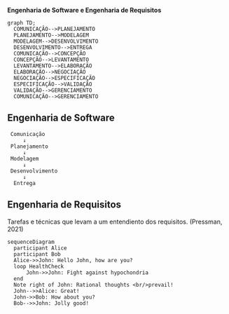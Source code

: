 **Engenharia de Software e Engenharia de Requisitos**
  ```mermaid
  graph TD;
    COMUNICAÇÃO-->PLANEJAMENTO
    PLANEJAMENTO-->MODELAGEM
    MODELAGEM-->DESENVOLVIMENTO
    DESENVOLVIMENTO-->ENTREGA
    COMUNICAÇÃO-->CONCEPÇÃO
    CONCEPÇÃO-->LEVANTAMENTO
    LEVANTAMENTO-->ELABORAÇÃO
    ELABORAÇÃO-->NEGOCIAÇÃO
    NEGOCIAÇÃO-->ESPECIFICAÇÃO
    ESPECIFICAÇÃO-->VALIDAÇÃO
    VALIDAÇÃO-->GERENCIAMENTO
    COMUNICAÇÃO-->GERENCIAMENTO
  ```
## Engenharia de Software
     Comunicação
         ↓
     Planejamento
         ↓
     Modelagem
         ↓
     Desenvolvimento
         ↓
      Entrega

## Engenharia de Requisitos
  Tarefas e técnicas que levam a um entendiento dos requisitos. (Pressman, 2021)
  ```mermaid
  sequenceDiagram
    participant Alice
    participant Bob
    Alice->>John: Hello John, how are you?
    loop HealthCheck
        John->>John: Fight against hypochondria
    end
    Note right of John: Rational thoughts <br/>prevail!
    John-->>Alice: Great!
    John->>Bob: How about you?
    Bob-->>John: Jolly good!
  ```

